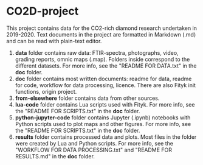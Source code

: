 # CO2D-project
This project contains data for the CO2-rich diamond research undertaken in 2019-2020. Text documents in the project are formatted in Markdown (.md) and can be read with plain-text editor.  

1. **data** folder contains raw data: FTIR-spectra, photographs, video, grading reports, omnic maps (.map). Folders inside correspond to the different datasets. For more info, see the "README FOR DATA.txt" in the **doc** folder. 
2. **doc** folder contains most written documents: readme for data, readme for code, workflow for data processing, licence. There are also Fityk init functions, origin project.
3. **from-elsewhere** folder contains data from other sources.
4. **lua-code** folder contains Lua scripts used with Fityk. For more info, see the "README FOR SCRIPTS.txt" in the **doc** folder.
5. **python-jupyter-code** folder contains Jupyter (.ipynb) notebooks with Python scripts used to plot maps and other figures. For more info, see the "README FOR SCRIPTS.txt" in the **doc** folder.
6. **results** folder contains processed data and plots. Most files in the folder were created by Lua and Python scripts. For more info, see the "WORKFLOW FOR DATA PROCESSING.txt" and "README FOR RESULTS.md" in the **doc** folder.